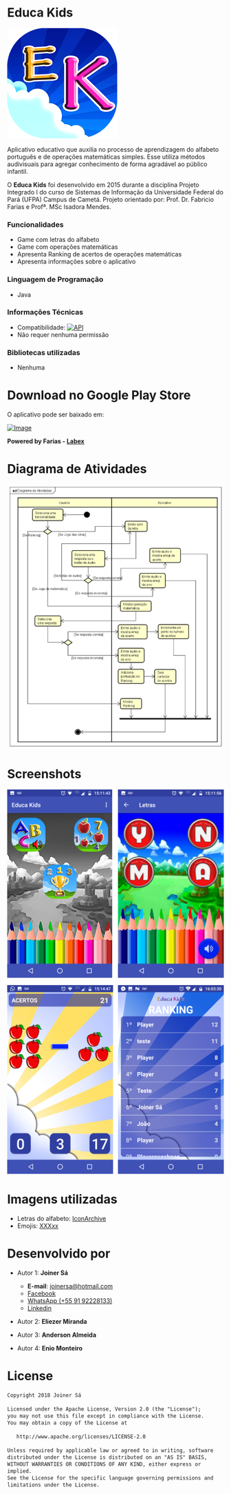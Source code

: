 # Educa Kids
![Image](https://github.com/Joinersa/EducaKids/blob/master/scrennshots/logo.png)

Aplicativo educativo que auxilia no processo de aprendizagem do alfabeto português e de operações matemáticas simples. Esse utiliza métodos audivisuais para agregar conhecimento de forma agradável ao público infantil.

O **Educa Kids** foi desenvolvido em 2015 durante a disciplina Projeto Integrado I do curso de Sistemas de Informação da Universidade Federal do Pará (UFPA) Campus de Cametá.
Projeto orientado por: Prof. Dr. Fabricio Farias e Profª. MSc Isadora Mendes.

### Funcionalidades
- Game com letras do alfabeto
- Game com operações matemáticas
- Apresenta Ranking de acertos de operações matemáticas
- Apresenta informações sobre o aplicativo

### Linguagem de Programação
- Java

### Informações Técnicas
- Compatibilidade: [![API](https://img.shields.io/badge/API-14%2B-green.svg?style=flat)](https://android-arsenal.com/api?level=14)
- Não requer nenhuma permissão

### Bibliotecas utilizadas
- Nenhuma

# Download no Google Play Store

O aplicativo pode ser baixado em:

[![Image](https://camo.githubusercontent.com/dc1ffe0e4d25c2c28a69423c3c78000ef7ee96bf/68747470733a2f2f646576656c6f7065722e616e64726f69642e636f6d2f696d616765732f6272616e642f656e5f6170705f7267625f776f5f34352e706e67)](https://play.google.com/store/apps/details?id=br.com.projetoslabex.educakids&hl=pt_BR)

**Powered by Farias - [Labex](http://www.projetoslabex.com.br)**

# Diagrama de Atividades
![Image](https://github.com/Joinersa/EducaKids/blob/master/scrennshots/diag_atividades.png)

# Screenshots
![Image](https://github.com/Joinersa/EducaKids/blob/master/scrennshots/figura_1.png)

![Image](https://github.com/Joinersa/EducaKids/blob/master/scrennshots/figura_2.png)


# Imagens utilizadas
- Letras do alfabeto: [IconArchive](http://www.iconarchive.com/)
- Emojis: [XXXxx](http://..)


# Desenvolvido por

* Autor 1: **Joiner Sá**

   * **E-mail**: <joinersa@hotmail.com>
   * [Facebook](https://www.facebook.com/joiner.sa)
   * [WhatsApp (+55 91 92228133)](https://api.whatsapp.com/send?phone=+559192228133)
   * [Linkedin](https://www.linkedin.com/in/joiner-s%C3%A1-367342b7/)

* Autor 2: **Eliezer Miranda**

* Autor 3: **Anderson Almeida**

* Autor 4: **Enio Monteiro**



# License

    Copyright 2018 Joiner Sá

    Licensed under the Apache License, Version 2.0 (the "License");
    you may not use this file except in compliance with the License.
    You may obtain a copy of the License at

       http://www.apache.org/licenses/LICENSE-2.0

    Unless required by applicable law or agreed to in writing, software
    distributed under the License is distributed on an "AS IS" BASIS,
    WITHOUT WARRANTIES OR CONDITIONS OF ANY KIND, either express or implied.
    See the License for the specific language governing permissions and
    limitations under the License.

